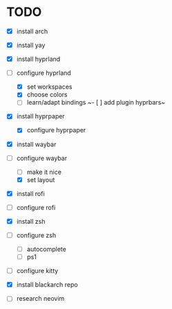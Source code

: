 # TODO

- [x] install arch
- [x] install yay
- [x] install hyprland
- [ ] configure hyprland
    - [x] set workspaces
    - [x] choose colors
    - [ ] learn/adapt bindings
    ~- [ ] add plugin hyprbars~
- [x] install hyprpaper
    - [x] configure hyprpaper
- [x] install waybar
- [ ] configure waybar
    - [ ] make it nice
    - [x] set layout
- [x] install rofi
- [ ] configure rofi
- [x] install zsh
- [ ] configure zsh
    - [ ] autocomplete
    - [ ] ps1
- [ ] configure kitty
- [x] install blackarch repo
- [ ] research neovim

